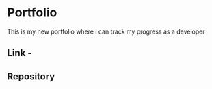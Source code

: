#  Portfolio

This is my new portfolio where i can track my progress as a developer

## Link -

## Repository
